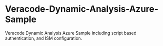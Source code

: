# Veracode-Dynamic-Analysis-Azure-Sample
Veracode Dynamic Analysis Azure Sample including script based authentication, and ISM configuration.
